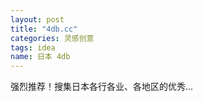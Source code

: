 ```yaml
---
layout: post
title: "4db.cc"
categories: 灵感创意
tags: idea
name: 日本 4db
---
```


强烈推荐！搜集日本各行各业、各地区的优秀...<!--break-->
